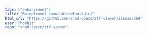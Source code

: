 ```yaml
---
tags: ["enhancement"]
title: "Reimplement immutabledefaultdict"
html_url: "https://github.com/snad-space/ztf-viewer/issues/369"
user: "hombit"
repo: "snad-space/ztf-viewer"
---
```



